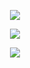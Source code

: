 <!-- Typing SVG by DenverCoder1 - https://github.com/DenverCoder1/readme-typing-svg -->
<p align="center">
	<a href="https://github.com/DenverCoder1/readme-typing-svg"><img src="https://readme-typing-svg.herokuapp.com?color=%23BD561D&duration=6000&lines=Artificial+Intelligence;Data+Science;OSINT&center=true&width=380&height=45"></a>
</p>

<p align="center">
	<a href="https://github.com/DenverCoder1/github-readme-streak-stats">
		<img src="https://github-readme-streak-stats.herokuapp.com/?user=lorenzomarx&theme=gotham&hide_border=true"/></a>
</p>
<p align="center">
  <img src="https://github-readme-stats.vercel.app/api?username=lorenzomarx&show_icons=true">
</p>
